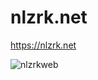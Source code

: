 # nlzrk.net
https://nlzrk.net

![nlzrkweb](https://github.com/user-attachments/assets/246d6516-a2c0-4b07-804e-67f2c27beb1a)
